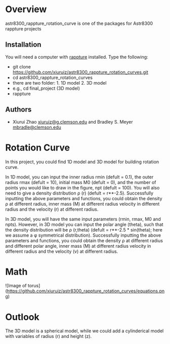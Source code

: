 Overview
========

astr8300_rappture_rotation_curve is one of the packages for Astr8300 rappture projects

Installation
------------

You will need a computer with [rappture](https://nanohub.org/infrastructure/rappture/) installed.  Type the following:

* git clone https://github.com/xiuruiz/astr8300_rappture_rotation_curves.git
* cd astr8300_rappture_rotation_curves
* there are two folder: 1. 1D model 2. 3D model
* e.g., cd final_project (3D model)
* rappture


Authors
-------

- Xiurui Zhao <xiuruiz@g.clemson.edu> and Bradley S. Meyer <mbradle@clemson.edu>


# Rotation Curve
In this project, you could find 1D model and 3D model for building rotation curve. 

In 1D model, you can input the inner radius rmin (defult = 0.1), the outer radius rmax (defult = 10), initial mass M0 (defult = 0), and the number of points you would like to draw in the figure, npt (defult = 100). You will also need to give a density distribution &#x3C1; (r) (defult = r**-2.5). Successfully inputting the above parameters and functions, you could obtain the density &#x3C1; at different radius, inner mass (M) at different radius velocity in different radius and the velocity (r) at different radius.

In 3D model, you will have the same input parameters (rmin, rmax, M0 and npts). However, in 3D model you can input the polar angle (theta), such that the density distribution will be &#x3C1; (r,theta) (defult = r**-2.5 * sin(theta); here we assume a &#x3C6; symmetrical distribution). Successfully inputting the above parameters and functions, you could obtain the density &#x3C1; at different radius and different polar angle, inner mass (M) at different radius velocity in different radius and the velocity (v) at different radius.

# Math
![Image of torus] (https://github.com/xiuruiz/astr8300_rappture_rotation_curves/equations.png)

# Outlook
The 3D model is a spherical model, while we could add a cylinderical model with variables of radius (r) and height (z).
